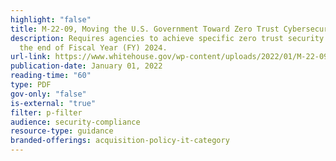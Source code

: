 ```yaml
---
highlight: "false"
title: M-22-09, Moving the U.S. Government Toward Zero Trust Cybersecurity Principles
description: Requires agencies to achieve specific zero trust security goals by
  the end of Fiscal Year (FY) 2024.
url-link: https://www.whitehouse.gov/wp-content/uploads/2022/01/M-22-09.pdf
publication-date: January 01, 2022
reading-time: "60"
type: PDF
gov-only: "false"
is-external: "true"
filter: p-filter
audience: security-compliance
resource-type: guidance
branded-offerings: acquisition-policy-it-category
---
```

